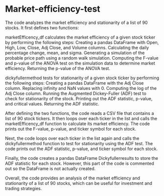 # Market-efficiency-test
The code analyzes the market efficiency and stationarity of a list of 90 stocks. It first defines two functions:

marketEfficency_df calculates the market efficiency of a given stock ticker by performing the following steps:
Creating a pandas DataFrame with Open, High, Low, Close, Adj Close, and Volume columns.
Calculating the daily percentage change, mean, and sigma.
Generating a simulation of the probable price path using a random walk simulation.
Computing the F-value and p-value of the ANOVA test on the simulation data to determine market efficiency.
Returning the p-value of the ANOVA test.

dickyfullermethod tests for stationarity of a given stock ticker by performing the following steps:
Creating a pandas DataFrame with the Adj Close column.
Replacing infinity and NaN values with 0.
Computing the log of the Adj Close column.
Running the Augmented Dickey-Fuller (ADF) test to check for stationarity of the stock.
Printing out the ADF statistic, p-value, and critical values.
Returning the ADF statistic.

After defining the two functions, the code reads a CSV file that contains a list of 90 stock tickers. It then loops over each ticker in the list and calls the marketEfficency_df function to calculate its market efficiency. The code prints out the F-value, p-value, and ticker symbol for each stock.

Next, the code loops over each ticker in the list again and calls the dickyfullermethod function to test for stationarity using the ADF test. The code prints out the ADF statistic, p-value, and ticker symbol for each stock.

Finally, the code creates a pandas DataFrame Dickyfullerresults to store the ADF statistic for each stock. However, this part of the code is commented out so the DataFrame is not actually created.

Overall, the code provides an analysis of the market efficiency and stationarity of a list of 90 stocks, which can be useful for investment and trading strategies.
